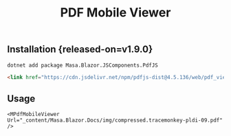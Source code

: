 ﻿---
title: PDF Mobile Viewer
desc: "A PDF viewer designed for mobile."
tag: "JS Proxy"
---

## Installation {released-on=v1.9.0}

```shell
dotnet add package Masa.Blazor.JSComponents.PdfJS
```

``` html
<link href="https://cdn.jsdelivr.net/npm/pdfjs-dist@4.5.136/web/pdf_viewer.min.css" rel="stylesheet">
```

## Usage

<masa-example file="Examples.mobiles.pdf_mobile_viewer.Usage" no-actions="true"></masa-example>

```razor
<MPdfMobileViewer Url="_content/Masa.Blazor.Docs/img/compressed.tracemonkey-pldi-09.pdf" /> 
```